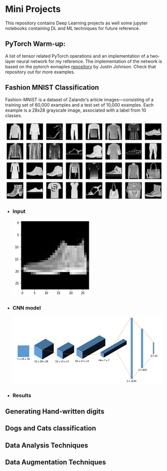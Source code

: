 # Mini Projects

This repository contains Deep Learning projects as well some jupyter notebooks containing DL and ML techniques for future reference.

## PyTorch Warm-up:
A list of tensor related PyTorch operations and an implementation of a two-layer neural network for my reference. The implementation of the network is based on the pytorch exmaples [repository](https://github.com/jcjohnson/pytorch-examples) by Justin Johnson. Check that repository out for more examples.

## Fashion MNIST Classification
Fashion-MNIST is a dataset of Zalando's article images—consisting of a training set of 60,000 examples and a test set of 10,000 examples. Each example is a 28x28 grayscale image, associated with a label from 10 classes.

![Mnist Image](https://github.com/ammalik221/Mini-Projects/blob/master/images/fashion_mnist.png)

- ### Input
  ![Mnish input](https://github.com/ammalik221/Mini-Projects/blob/master/images/fashion_input.png)
- ### CNN model
  ![model](https://github.com/ammalik221/Mini-Projects/blob/master/images/fashion_model.png)
- ### Results


## Generating Hand-written digits

## Dogs and Cats classification

## Data Analysis Techniques

## Data Augmentation Techniques
